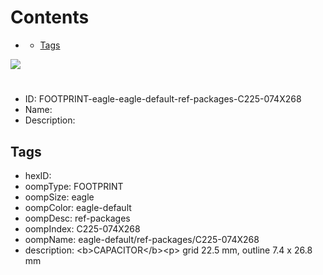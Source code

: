 



Contents
========

* [](#)
	* [Tags](#tags)
  
![][im]
# 

- ID: FOOTPRINT-eagle-eagle-default-ref-packages-C225-074X268
- Name: 
- Description: 

## Tags

- hexID: 
- oompType: FOOTPRINT
- oompSize: eagle
- oompColor: eagle-default
- oompDesc: ref-packages
- oompIndex: C225-074X268
- oompName: eagle-default/ref-packages/C225-074X268
- description: &lt;b&gt;CAPACITOR&lt;/b&gt;&lt;p&gt;&#xD;
grid 22.5 mm, outline 7.4 x 26.8 mm



[im]: image.png
